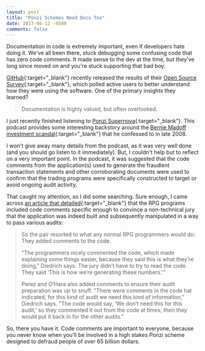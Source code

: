 ```yaml
---
layout: post
title: "Ponzi Schemes Need Docs Too"
date: 2017-06-12 -0500
comments: false
---
```


Documentation in code is extremely important, even if developers hate doing it.
We've all been there, stuck debugging some confusing code that has zero code
comments.  It made sense to the dev at the time, but they've long since moved on
and you're stuck supporting that bad boy.

[GitHub][1]{:target="_blank"} recently released the results of their
[Open Source Survey][2]{:target="_blank"}, which polled active users to
better understand how they were using the software.  One of the primary insights
they learned?

<blockquote>
Documentation is highly valued, but often overlooked.
</blockquote>

I just recently finished listening to [Ponzi Supernova][3]{:target="_blank"}.  This
podcast provides some interesting backstory around the [Bernie Madoff investment
scandal][4]{:target="_blank"} that he confessed to in late 2008.

I won't give away many details from the podcast, as it was very well done (and
you should go listen to it immediately).  But, I couldn't help but to reflect on
a very important point.  In the podcast, it was suggested that the code comments
from the application(s) used to generate the fraudlent transaction statements and
other corroborating documents were used to confirm that the trading programs were
specifically constructed to target or avoid ongoing audit activity.

That caught my attention, so I did some searching.  Sure enough, I came across
[an article that detailed][5]{:target="_blank"} that the RPG programs included
code comments specific enough to convince a non-technical jury that the
application was indeed built and subsequently manipulated in a way to pass
various audits:

<blockquote>
So the pair resorted to what any normal RPG programmers would do: They added
comments to the code.

"The programmers nicely commented the code, which made explaining some things
easier, because they said this is what they’re doing," Diedrich says. The jury
didn’t have to try to read the code. They said ‘This is how we’re generating
these numbers.'"

Perez and O’Hara also added comments to ensure their audit preparation was up to
snuff. "There were comments in the code hat indicated, for this kind of audit we
need this kind of information," Diedrich says. "The code would say, ‘We don’t
need this for this audit,’ so they commented it out from the code at times,
then they would put it back in for the other audits."
</blockquote>

So, there you have it.  Code comments are important to everyone, because you
never know when you'll be involved in a high stakes Ponzi scheme designed to
defraud people of over 65 billion dollars.

[1]: https://www.github.com/
[2]: http://opensourcesurvey.org/2017/#insights
[3]: http://www.audible.com/mt/ponzisupernova
[4]: https://en.wikipedia.org/wiki/Madoff_investment_scandal
[5]: https://www.itjungle.com/2016/09/12/tfh091216-story01/
